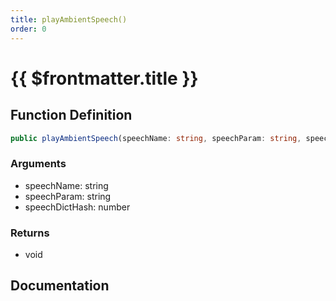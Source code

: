```yaml
---
title: playAmbientSpeech()
order: 0
---
```


# {{ $frontmatter.title }}

## Function Definition

```ts
public playAmbientSpeech(speechName: string, speechParam: string, speechDictHash: number): void;
```

### Arguments

* speechName: string
* speechParam: string
* speechDictHash: number

### Returns

* void

## Documentation

<!--@include: ./parts/playAmbientSpeech.md-->
